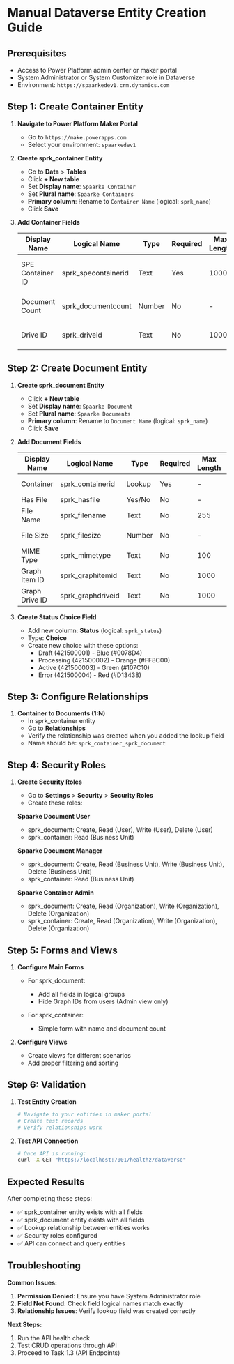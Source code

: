 # Manual Dataverse Entity Creation Guide

## Prerequisites
- Access to Power Platform admin center or maker portal
- System Administrator or System Customizer role in Dataverse
- Environment: `https://spaarkedev1.crm.dynamics.com`

## Step 1: Create Container Entity

1. **Navigate to Power Platform Maker Portal**
   - Go to `https://make.powerapps.com`
   - Select your environment: `spaarkedev1`

2. **Create sprk_container Entity**
   - Go to **Data** > **Tables**
   - Click **+ New table**
   - Set **Display name**: `Spaarke Container`
   - Set **Plural name**: `Spaarke Containers`
   - **Primary column**: Rename to `Container Name` (logical: `sprk_name`)
   - Click **Save**

3. **Add Container Fields**

   | Display Name | Logical Name | Type | Required | Max Length | Description |
   |-------------|--------------|------|----------|------------|-------------|
   | SPE Container ID | sprk_specontainerid | Text | Yes | 1000 | SharePoint Embedded Container ID |
   | Document Count | sprk_documentcount | Number | No | - | Number of documents (default: 0) |
   | Drive ID | sprk_driveid | Text | No | 1000 | SharePoint Embedded Drive ID |

## Step 2: Create Document Entity

1. **Create sprk_document Entity**
   - Click **+ New table**
   - Set **Display name**: `Spaarke Document`
   - Set **Plural name**: `Spaarke Documents`
   - **Primary column**: Rename to `Document Name` (logical: `sprk_name`)
   - Click **Save**

2. **Add Document Fields**

   | Display Name | Logical Name | Type | Required | Max Length | Description |
   |-------------|--------------|------|----------|------------|-------------|
   | Container | sprk_containerid | Lookup | Yes | - | Lookup to sprk_container |
   | Has File | sprk_hasfile | Yes/No | No | - | Default: No |
   | File Name | sprk_filename | Text | No | 255 | Name of file in storage |
   | File Size | sprk_filesize | Number | No | - | File size in bytes |
   | MIME Type | sprk_mimetype | Text | No | 100 | File MIME type |
   | Graph Item ID | sprk_graphitemid | Text | No | 1000 | SPE Graph Item ID |
   | Graph Drive ID | sprk_graphdriveid | Text | No | 1000 | SPE Graph Drive ID |

3. **Create Status Choice Field**
   - Add new column: **Status** (logical: `sprk_status`)
   - Type: **Choice**
   - Create new choice with these options:
     - Draft (421500001) - Blue (#0078D4)
     - Processing (421500002) - Orange (#FF8C00)
     - Active (421500003) - Green (#107C10)
     - Error (421500004) - Red (#D13438)

## Step 3: Configure Relationships

1. **Container to Documents (1:N)**
   - In sprk_container entity
   - Go to **Relationships**
   - Verify the relationship was created when you added the lookup field
   - Name should be: `sprk_container_sprk_document`

## Step 4: Security Roles

1. **Create Security Roles**
   - Go to **Settings** > **Security** > **Security Roles**
   - Create these roles:

   **Spaarke Document User**
   - sprk_document: Create, Read (User), Write (User), Delete (User)
   - sprk_container: Read (Business Unit)

   **Spaarke Document Manager**
   - sprk_document: Create, Read (Business Unit), Write (Business Unit), Delete (Business Unit)
   - sprk_container: Read (Business Unit)

   **Spaarke Container Admin**
   - sprk_document: Create, Read (Organization), Write (Organization), Delete (Organization)
   - sprk_container: Create, Read (Organization), Write (Organization), Delete (Organization)

## Step 5: Forms and Views

1. **Configure Main Forms**
   - For sprk_document:
     - Add all fields in logical groups
     - Hide Graph IDs from users (Admin view only)

   - For sprk_container:
     - Simple form with name and document count

2. **Configure Views**
   - Create views for different scenarios
   - Add proper filtering and sorting

## Step 6: Validation

1. **Test Entity Creation**
   ```bash
   # Navigate to your entities in maker portal
   # Create test records
   # Verify relationships work
   ```

2. **Test API Connection**
   ```bash
   # Once API is running:
   curl -X GET "https://localhost:7001/healthz/dataverse"
   ```

## Expected Results

After completing these steps:
- ✅ sprk_container entity exists with all fields
- ✅ sprk_document entity exists with all fields
- ✅ Lookup relationship between entities works
- ✅ Security roles configured
- ✅ API can connect and query entities

## Troubleshooting

**Common Issues:**
1. **Permission Denied**: Ensure you have System Administrator role
2. **Field Not Found**: Check field logical names match exactly
3. **Relationship Issues**: Verify lookup field was created correctly

**Next Steps:**
1. Run the API health check
2. Test CRUD operations through API
3. Proceed to Task 1.3 (API Endpoints)